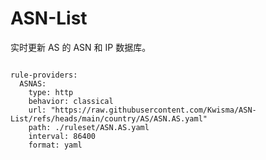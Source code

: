 
# ASN-List

实时更新 AS 的 ASN 和 IP 数据库。

<pre><code class="language-javascript">
rule-providers:
  ASNAS:
    type: http
    behavior: classical
    url: "https://raw.githubusercontent.com/Kwisma/ASN-List/refs/heads/main/country/AS/ASN.AS.yaml"
    path: ./ruleset/ASN.AS.yaml
    interval: 86400
    format: yaml
</code></pre>